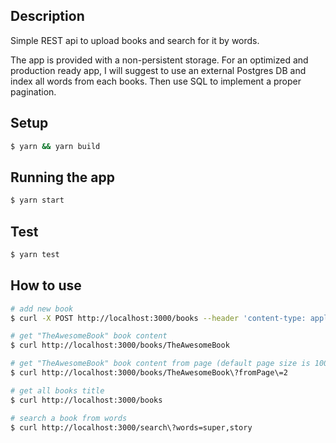 
## Description

Simple REST api to upload books and search for it by words.

The app is provided with a non-persistent storage.
For an optimized and production ready app, I will suggest to use an external Postgres DB and index all words from each books. Then use SQL to implement a proper pagination.

## Setup

```bash
$ yarn && yarn build
```

## Running the app

```bash
$ yarn start
```

## Test

```bash
$ yarn test
```

## How to use

```bash
# add new book
$ curl -X POST http://localhost:3000/books --header 'content-type: application/json' -d '{"title": "TheAwesomeBook", "content": "this may be a super story"}'
```

```bash
# get "TheAwesomeBook" book content
$ curl http://localhost:3000/books/TheAwesomeBook
```

```bash
# get "TheAwesomeBook" book content from page (default page size is 1000 words)
$ curl http://localhost:3000/books/TheAwesomeBook\?fromPage\=2
```

```bash
# get all books title
$ curl http://localhost:3000/books
```

```bash
# search a book from words
$ curl http://localhost:3000/search\?words=super,story
```
